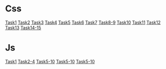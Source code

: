 <h1>Css</h1>
<a href="https://jihpeng.github.io/Task/Task1.html">Task1</a>
<a href="https://jihpeng.github.io/Task/Task2.html">Task2</a>
<a href="https://jihpeng.github.io/Task/Task3.html">Task3</a>
<a href="https://jihpeng.github.io/Task/Task4.html">Task4</a>
<a href="https://jihpeng.github.io/Task/Task5.html">Task5</a>
<a href="https://jihpeng.github.io/Task/Task6.html">Task6</a>
<a href="https://jihpeng.github.io/Task/t7/main.html">Task7</a>
<a href="https://jihpeng.github.io/Task/t8/main.html">Task8-9</a>
<a href="https://jihpeng.github.io/Task/t10/t10.html">Task10</a>
<a href="https://jihpeng.github.io/Task/t11/t11.html">Task11</a>
<a href="https://jihpeng.github.io/Task/t12/t12-1.html">Task12</a>
<a href="https://jihpeng.github.io/Task/t13/main.html">Task13</a>
<a href="https://jihpeng.github.io/Task/t14/main.html">Task14-15</a>

<h1>Js</h1>
<a href="https://jihpeng.github.io/Task/js/t1/t1.html">Task1</a>
<a href="https://jihpeng.github.io/Task/js-t2/main.html">Task2-4</a>
<a href="https://jihpeng.github.io/6-10/js10/js10/index.html">Task5-10</a>
<a href="https://jihpeng.github.io/js10/js10/index.html">Task5-10</a>
<a href="https://jihpeng.github.io/Task/js5/app.html">Task5-10</a>
